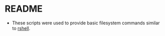# README #

* These scripts were used to provide basic filesystem commands similar to [rshell](https://pypi.org/project/rshell).
